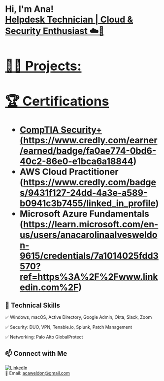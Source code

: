 <h1>Hi, I'm Ana! <br/><a href="https://github.com/acaweldon"> <a href="https://www.linkedin.com/in/anaweldon/"> Helpdesk Technician | Cloud & Security Enthusiast ☁️🔐


<h2>👨‍💻 Projects:</h2>

## 🏆 Certifications  
- CompTIA Security+ (https://www.credly.com/earner/earned/badge/fa0ae774-0bd6-40c2-86e0-e1bca6a18844)  
- AWS Cloud Practitioner (https://www.credly.com/badges/9431f127-24dd-4a3e-a589-b0941c3b7455/linked_in_profile)  
- Microsoft Azure Fundamentals (https://learn.microsoft.com/en-us/users/anacarolinaalvesweldon-9615/credentials/7a1014025fdd3570?ref=https%3A%2F%2Fwww.linkedin.com%2F)  

## 🔧 Technical Skills  
✅ Windows, macOS, Active Directory, Google Admin, Okta, Slack, Zoom

✅ Security: DUO, VPN, Tenable.io, Splunk, Patch Management  

✅ Networking: Palo Alto GlobalProtect  

## 📫 Connect with Me  
[![LinkedIn](https://img.shields.io/badge/LinkedIn-Profile-blue)](https://www.linkedin.com/in/anaweldon)  
📧 Email: acaweldon@gmail.com  

